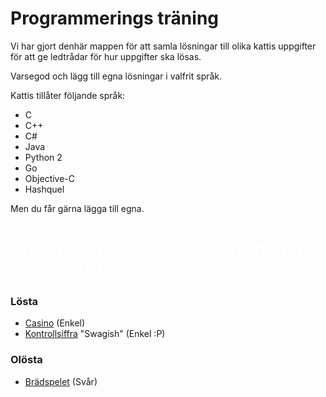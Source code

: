 Programmerings träning
=========================

Vi har gjort denhär mappen för att samla lösningar till olika kattis uppgifter 
för att ge ledtrådar för hur uppgifter ska lösas.

Varsegod och lägg till egna lösningar i valfrit språk.

Kattis tillåter följande språk:
* C
* C++
* C# 
* Java 
* Python 2 
* Go 
* Objective-C
* Hashquel

Men du får gärna lägga till egna.

<h1 style="color:white;"> Strukturen är såhär /uppgift/namn.[språk suffix] </h1>

### Lösta

 - [Casino](https://po.scrool.se/problems/casino) (Enkel)
 - [Kontrollsiffra](https://po.scrool.se/problems/kontrollsiffra ) "Swagish" (Enkel :P)

### Olösta

 - [Brädspelet](https://po.scrool.se/problem?aid=179) (Svår)
